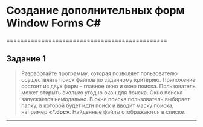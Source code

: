 # Создание дополнительных форм Window Forms C#
==============================================

## **Задание 1**
>Разработайте программу, которая позволяет пользователю осуществлять поиск файлов по заданному критерию. 
>Приложение состоит из двух форм – главное окно и окно поиска. Пользователь может открыть сколько угодно окон для поиска. Окно поиска запускается немодально. 
>В окне поиска пользователь выбирает папку, в которой будет идти поиск и вводит маску поиска, например **«*.doc»**. 
>Найденные файлы отображаются в списке.
---------------------------------------